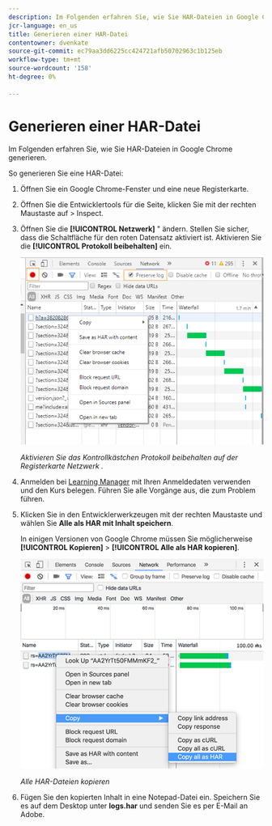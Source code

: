 ```yaml
---
description: Im Folgenden erfahren Sie, wie Sie HAR-Dateien in Google Chrome generieren.
jcr-language: en_us
title: Generieren einer HAR-Datei
contentowner: dvenkate
source-git-commit: ec79aa3dd6225cc424721afb50702963c1b125eb
workflow-type: tm+mt
source-wordcount: '158'
ht-degree: 0%

---
```




# Generieren einer HAR-Datei

Im Folgenden erfahren Sie, wie Sie HAR-Dateien in Google Chrome generieren.

So generieren Sie eine HAR-Datei:

1. Öffnen Sie ein Google Chrome-Fenster und eine neue Registerkarte.
1. Öffnen Sie die Entwicklertools für die Seite, klicken Sie mit der rechten Maustaste auf > Inspect.
1. Öffnen Sie die **[!UICONTROL Netzwerk]** &quot; ändern. Stellen Sie sicher, dass die Schaltfläche für den roten Datensatz aktiviert ist. Aktivieren Sie die **[!UICONTROL Protokoll beibehalten]** ein.

   ![](assets/preserve-log-checkbox.png)

   *Aktivieren Sie das Kontrollkästchen Protokoll beibehalten auf der Registerkarte Netzwerk .*

1. Anmelden bei [Learning Manager](https://learningmanager.adobe.com/acapindex.html) mit Ihren Anmeldedaten verwenden und den Kurs belegen. Führen Sie alle Vorgänge aus, die zum Problem führen.
1. Klicken Sie in den Entwicklerwerkzeugen mit der rechten Maustaste und wählen Sie **Alle als HAR mit Inhalt speichern**.

   In einigen Versionen von Google Chrome müssen Sie möglicherweise **[!UICONTROL Kopieren]** > **[!UICONTROL Alle als HAR kopieren]**.

   ![](assets/copy-hra.png)

   *Alle HAR-Dateien kopieren*

1. Fügen Sie den kopierten Inhalt in eine Notepad-Datei ein. Speichern Sie es auf dem Desktop unter **logs.har** und senden Sie es per E-Mail an Adobe.
